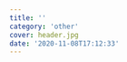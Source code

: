 ```yaml
---
title: ''
category: 'other'
cover: header.jpg
date: '2020-11-08T17:12:33'
---
```


<!-- end excerpt -->



